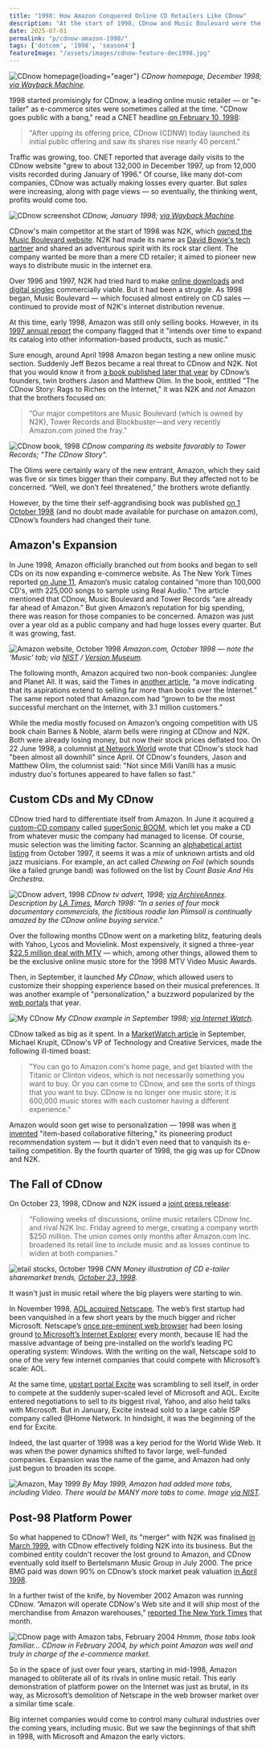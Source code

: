 ```yaml
---
title: "1998: How Amazon Conquered Online CD Retailers Like CDnow"
description: "At the start of 1998, CDnow and Music Boulevard were the leading online CD shops. Then in June, Amazon branched out from books and began to sell music on its fast growing e-commerce website."
date: 2025-07-01
permalink: "p/cdnow-amazon-1998/"
tags: ['dotcom', '1998', 'season4']
featureImage: "/assets/images/cdnow-feature-dec1998.jpg"
---
```


![CDnow homepage](/assets/images/cdnow-feature-dec1998.jpg){loading="eager"}
*CDnow homepage, December 1998; [via Wayback Machine](https://web.archive.org/web/19981205115135/http://www.cdnow.com:80/cgi-bin/mserver/redirect/leaf%3D).*

1998 started promisingly for CDnow, a leading online music retailer — or "e-tailer" as e-commerce sites were sometimes called at the time. "CDnow goes public with a bang," read a CNET headline [on February 10, 1998](https://web.archive.org/web/20150428103525/http://news.cnet.com/CDnow-goes-public-with-a-bang/2100-1001_3-208029.html):

> "After upping its offering price, CDnow (CDNW) today launched its initial public offering and saw its shares rise nearly 40 percent."

Traffic was growing, too. CNET reported that average daily visits to the CDnow website "grew to about 132,000 in December 1997, up from 12,000 visits recorded during January of 1996." Of course, like many dot-com companies, CDnow was actually making losses every quarter. But *sales* were increasing, along with page views — so eventually, the thinking went, profits would come too.

![CDnow screenshot](/assets/images/cdnow-january1998-1200.jpg)
*CDnow, January 1998; [via Wayback Machine](https://web.archive.org/web/19980119200653/http://cdnow.com/).*

CDnow's main competitor at the start of 1998 was N2K, which [owned the Music Boulevard website](/p/state-of-online-music-1996/). N2K had made its name as [David Bowie's tech partner](/p/david-bowie-website-1995-1997/) and shared an adventurous spirit with its rock star client. The company wanted be more than a mere CD retailer; it aimed to pioneer new ways to distribute music in the internet era. 

Over 1996 and 1997, N2K had tried hard to make [online downloads](/p/online-music-distribution-1996/) and [digital singles](/p/digital-music-sales-1997/) commercially viable. But it had been a struggle. As 1998 began, Music Boulevard — which focused almost entirely on CD sales — continued to provide most of N2K's internet distribution revenue.

At this time, early 1998, Amazon was still only selling books. However, in its [1997 annual report](https://d18rn0p25nwr6d.cloudfront.net/CIK-0001018724/566f6509-4b15-4cd4-929a-1cba79f822b2.pdf) the company flagged that it "intends over time to expand its catalog into other information-based products, such as music."

Sure enough, around April 1998 Amazon began testing a new online music section. Suddenly Jeff Bezos became a real threat to CDnow and N2K. Not that you would know it from [a book published later that year](https://archive.org/details/cdnowstoryragsto0000olim/page/184/mode/2up?q=n2k&view=theater) by CDnow’s founders, twin brothers Jason and Matthew Olim. In the book, entitled "The CDnow Story: Rags to Riches on the Internet," it was N2K and *not* Amazon that the brothers focused on:

> “Our major competitors are Music Boulevard (which is owned by N2K), Tower Records and Blockbuster—and very recently Amazon.com joined the fray.”

![CDnow book, 1998](/assets/images/cdnow-book-pages-1998.jpg)
*CDnow comparing its website favorably to Tower Records; "The CDnow Story".*

The Olims were certainly wary of the new entrant, Amazon, which they said was five or six times bigger than their company. But they affected not to be concerned. “Well, we don’t feel threatened,” the brothers wrote defiantly.

However, by the time their self-aggrandising book was published [on 1 October 1998](https://dl.acm.org/doi/10.5555/552449) (and no doubt made available for purchase on amazon.com), CDnow’s founders had changed their tune.

## Amazon's Expansion

In June 1998, Amazon officially branched out from books and began to sell CDs on its now expanding e-commerce website. As The New York Times reported [on June 11](https://www.nytimes.com/1998/06/11/technology/news-watch-amazon-now-offering-cd-music-to-read-by.html), Amazon’s music catalog contained “more than 100,000 CD's, with 225,000 songs to sample using Real Audio.” The article mentioned that CDnow, Music Boulevard and Tower Records “are already far ahead of Amazon.” But given Amazon’s reputation for big spending, there was reason for those companies to be concerned. Amazon was just over a year old as a public company and had huge losses every quarter. But it was growing, fast.

![Amazon website, October 1998](/assets/images/amazon-october1998.jpg)
*Amazon.com, October 1998 — note the 'Music' tab; via [NIST](https://web.archive.org/web/20180722165332/https://zing.ncsl.nist.gov/hfweb/proceedings/tiller-green/) / [Version Museum](https://www.versionmuseum.com/history-of/amazon-website).*

The following month, Amazon acquired two non-book companies: Junglee and Planet All. It was, said the Times in [another article](https://www.nytimes.com/1998/08/05/business/amazoncom-is-expanding-beyond-books.html), “a move indicating that its aspirations extend to selling far more than books over the Internet.” The same report noted that Amazon.com had “grown to be the most successful merchant on the Internet, with 3.1 million customers.”

While the media mostly focused on Amazon’s ongoing competition with US book chain Barnes & Noble, alarm bells were ringing at CDnow and N2K. Both were already losing money, but now their stock prices deflated too. On 22 June 1998, a columnist [at Network World](https://books.google.co.uk/books?id=Qx4EAAAAMBAJ&lpg=PA70&dq=cdnow&pg=PA70#v=onepage&q=cdnow&f=false) wrote that CDnow's stock had "been almost all downhill" since April. Of CDnow's founders, Jason and Matthew Olim, the columnist said: "Not since Milli Vanilli has a music industry duo's fortunes appeared to have fallen so fast."

## Custom CDs and My CDnow

CDnow tried hard to differentiate itself from Amazon. In June it acquired [a custom-CD company](https://www.wired.com/1998/06/custom-discs-give-cdnow-new-spin/) called [superSonic BOOM](https://web.archive.org/web/19980109031359/http://supersonicboom.com/holiday/choice.html), which let you make a CD from whatever music the company had managed to license. Of course, music selection was the limiting factor. Scanning an [alphabetical artist listing](https://web.archive.org/web/19971021125946/http://www.supersonicboom.com/topten.html) from October 1997, it seems it was a mix of unknown artists and old jazz musicians. For example, an act called *Chewing on Foil* (which sounds like a failed grunge band) was followed on the list by *Count Basie And His Orchestra*.

![CDnow advert, 1998](/assets/images/cdnow-roadie-advert-1998.jpg)
*CDnow tv advert, 1998; [via ArchiveAnnex](https://www.youtube.com/watch?v=Pl1Z96TT0pU). Description by [LA Times](https://www.latimes.com/archives/la-xpm-1998-mar-05-fi-25592-story.html), March 1998: "In a series of four mock documentary commercials, the fictitious roadie Ian Plimsoll is continually amazed by the CDnow online buying service."*

Over the following months CDnow went on a marketing blitz, featuring deals with Yahoo, Lycos and Movielink. Most expensively, it signed a three-year [$22.5 million deal with MTV](https://adage.com/article/news/cdnow-signs-22-5-million-deal-mtv/5305/) — which, among other things, allowed them to be the exclusive online music store for the 1998 MTV Video Music Awards. 

Then, in September, it launched *My CDnow*, which allowed users to customize their shopping experience based on their musical preferences. It was another example of "personalization," a buzzword popularized by the [web portals](/p/portals-1998/) that year.

![My CDnow](/assets/images/mycdnow-sep1998.jpg)
*My CDnow example in September 1998; [via Internet Watch](https://internet.watch.impress.co.jp/www/article/980917/cdnow.gif).*

CDnow talked as big as it spent. In a [MarketWatch article](https://www.marketwatch.com/story/i-want-my-cdnow-9-25-98) in September, Michael Krupit, CDnow's VP of Technology and Creative Services, made the following ill-timed boast:

> "You can go to Amazon.com's home page, and get blasted with the Titanic or Clinton videos, which is not necessarily something you want to buy. Or you can come to CDnow, and see the sorts of things that you want to buy. CDnow is no longer one music store; it is 600,000 music stores with each customer having a different experience."

Amazon would soon get wise to personalization — 1998 was when [it invented](https://assets.amazon.science/76/9e/7eac89c14a838746e91dde0a5e9f/two-decades-of-recommender-systems-at-amazon.pdf) "item-based collaborative filtering," its pioneering product recommendation system — but it didn't even need that to vanquish its e-tailing competition. By the fourth quarter of 1998, the gig was up for CDnow and N2K.

## The Fall of CDnow

On October 23, 1998, CDnow and N2K issued a [joint press release](https://web.archive.org/web/20110622034814/https://www.internetnews.com/bus-news/article.php/23171/www.amazon.com):

> “Following weeks of discussions, online music retailers CDnow Inc. and rival N2K Inc. Friday agreed to merge, creating a company worth $250 million. The union comes only months after Amazon.com Inc. broadened its retail line to include music and as losses continue to widen at both companies.”

![etail stocks, October 1998](/assets/images/cd-etailers-stocks-october1998.jpg)
*CNN Money illustration of CD e-tailer sharemarket trends, [October 23, 1998](https://money.cnn.com/1998/10/23/deals/cdnow/).*

It wasn't just in music retail where the big players were starting to win.

In November 1998, [AOL acquired Netscape](/p/1998-mozilla-w3c-dom-wasp/). The web’s first startup had been vanquished in a few short years by the much bigger and richer Microsoft. Netscape’s [once pre-eminent web browser](/p/1996-netscape-lays-the-groundwork-for-web-applications/) had been losing ground [to Microsoft’s Internet Explorer](/p/1997-netscape-crossware-vs-the-windows-web/) every month, because IE had the massive advantage of being pre-installed on the world’s leading PC operating system: Windows. With the writing on the wall, Netscape sold to one of the very few internet companies that could compete with Microsoft’s scale: AOL.

At the same time, [upstart portal Excite](/p/portals-1998/) was scrambling to sell itself, in order to compete at the suddenly super-scaled level of Microsoft and AOL. Excite entered negotiations to sell to its biggest rival, Yahoo, and also held talks with Microsoft. But in January, Excite instead sold to a large cable ISP company called @Home Network. In hindsight, it was the beginning of the end for Excite. 

Indeed, the last quarter of 1998 was a key period for the World Wide Web. It was when the power dynamics shifted to favor large, well-funded companies. Expansion was the name of the game, and Amazon had only just begun to broaden its scope.

![Amazon, May 1999](/assets/images/amazon-may1999.jpg)
*By May 1999, Amazon had added more tabs, including Video. There would be MANY more tabs to come. Image [via NIST](https://web.archive.org/web/20090604003048/http://zing.ncsl.nist.gov/hfweb/proceedings/proceedings.en.html).*

## Post-98 Platform Power

So what happened to CDnow? Well, its "merger" with N2K was finalised [in March 1999](https://www.wired.com/1999/03/cdnow-now-is-the-time/), with CDnow effectively folding N2K into its business. But the combined entity couldn't recover the lost ground to Amazon, and CDnow eventually sold itself to Bertelsmann Music Group in July 2000. The price BMG paid was down 90% on CDnow’s stock market peak valuation [in April 1998](https://money.cnn.com/2000/07/20/deals/bmg_cdnow/). 

In a further twist of the knife, by November 2002 Amazon was running CDnow. “Amazon will operate CDNow's Web site and it will ship most of the merchandise from Amazon warehouses,” [reported The New York Times](https://www.nytimes.com/2002/11/26/business/bertelsmann-to-let-amazoncom-run-cdnow.html) that month.

![CDnow page with Amazon tabs, February 2004](/assets/images/cdnow-feb2004.jpg)
*Hmmm, those tabs look familiar... CDnow in February 2004, by which point Amazon was well and truly in charge of the e-commerce market.*

So in the space of just over four years, starting in mid-1998, Amazon managed to obliterate all of its rivals in online music retail. This early demonstration of platform power on the Internet was just as brutal, in its way, as Microsoft’s demolition of Netscape in the web browser market over a similar time scale.

Big internet companies would come to control many cultural industries over the coming years, including music. But we saw the beginnings of that shift in 1998, with Microsoft and Amazon the early victors.

